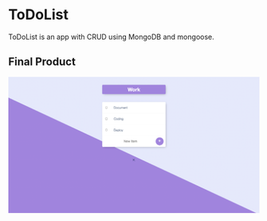 # ToDoList
ToDoList is an app with CRUD using MongoDB and mongoose.

## Final Product

!["Screenshot of ToDOList"](https://github.com/CarlSmoky/toDoList/blob/main/docs/Screen%20Shot.png?raw=true)
